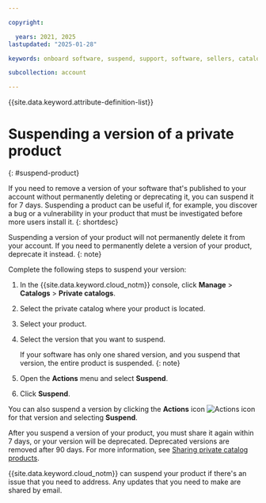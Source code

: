 ```yaml
---

copyright:

  years: 2021, 2025
lastupdated: "2025-01-28"

keywords: onboard software, suspend, support, software, sellers, catalog, Partner Center - Sell, remove, delete, deprecate, catalogs, private catalogs

subcollection: account

---
```


{{site.data.keyword.attribute-definition-list}}

# Suspending a version of a private product
{: #suspend-product}

If you need to remove a version of your software that's published to your account without permanently deleting or deprecating it, you can suspend it for 7 days. Suspending a product can be useful if, for example, you discover a bug or a vulnerability in your product that must be investigated before more users install it.
{: shortdesc}

Suspending a version of your product will not permanently delete it from your account. If you need to permanently delete a version of your product, deprecate it instead.
{: note}

Complete the following steps to suspend your version:

1. In the {{site.data.keyword.cloud_notm}} console, click **Manage** > **Catalogs** > **Private catalogs**.
1. Select the private catalog where your product is located.
1. Select your product.
1. Select the version that you want to suspend.

   If your software has only one shared version, and you suspend that version, the entire product is suspended.
   {: note}

1. Open the **Actions** menu and select **Suspend**.
1. Click **Suspend**.

You can also suspend a version by clicking the **Actions** icon ![Actions icon](../icons/actions-icon-vertical.svg "Actions") for that version and selecting **Suspend**.

After you suspend a version of your product, you must share it again within 7 days, or your version will be deprecated. Deprecated versions are removed after 90 days. For more information, see [Sharing private catalog products](/docs/account?topic=account-catalog-share&interface=ui).

{{site.data.keyword.cloud_notm}} can suspend your product if there's an issue that you need to address. Any updates that you need to make are shared by email.
